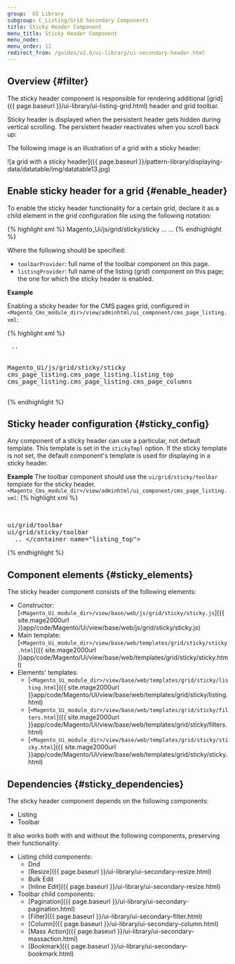 ```yaml
---
group:  UI Library
subgroup: C_Listing/Grid Secondary Components
title: Sticky Header Component
menu_title: Sticky Header Component
menu_node:
menu_order: 11
redirect_from: /guides/v2.0/ui-library/ui-secondary-header.html
---
```


## Overview   {#filter}

The sticky header component is responsible for rendering additional [grid]({{ page.baseurl }}/ui-library/ui-listing-grid.html) header and grid toolbar.

Sticky header is displayed when the persistent header gets hidden during vertical scrolling. The persistent header reactivates when you scroll back up:

The following image is an illustration of a grid with a sticky header:

![a grid with a sticky header]({{ page.baseurl }}/pattern-library/displaying-data/datatable/img/datatable13.jpg)

## Enable sticky header for a grid   {#enable_header}

To enable the sticky header functionality for a certain grid, declare it as a child element in the grid configuration file using the following notation:

{% highlight xml %}
    <container name="sticky">
        <argument name="data" xsi:type="array">
            <item name="config" xsi:type="array">
                <item name="component" xsi:type="string">Magento_Ui/js/grid/sticky/sticky</item>
                <item name="toolbarProvider" xsi:type="string">...</item>
                <item name="listingProvider" xsi:type="string">...</item>
            </item>
        </argument>
    </container>
{% endhighlight %}

Where the following should be specified:

- `toolbarProvider`: full name of the toolbar component on this page.
- `listingProvider`: full name of the listing (grid) component on this page; the one for which the sticky header is enabled.

**Example**

Enabling a sticky header for the CMS pages grid, configured in `<Magento_Cms_module_dir>/view/adminhtml/ui_component/cms_page_listing.xml`:

{% highlight xml %}
<listing xmlns:xsi="http://www.w3.org/2001/XMLSchema-instance" xsi:noNamespaceSchemaLocation="urn:magento:module:Magento_Ui:etc/ui_configuration.xsd">
        <container name="listing_top">
         ..
        </container>
        <container name="sticky">
            <argument name="data" xsi:type="array">
                <item name="config" xsi:type="array">
                    <item name="component" xsi:type="string">Magento_Ui/js/grid/sticky/sticky</item>
                    <item name="toolbarProvider" xsi:type="string">cms_page_listing.cms_page_listing.listing_top</item>
                    <item name="listingProvider" xsi:type="string">cms_page_listing.cms_page_listing.cms_page_columns</item>
                </item>
            </argument>
        </container>
    </listing>
{% endhighlight %}

## Sticky header configuration   {#sticky_config}

Any component of a sticky header can use a particular, not default template. This template is set in the `stickyTmpl` option. If the sticky template is not set, the default component's template is used for displaying in a sticky header.

**Example**
The toolbar component should use the `ui/grid/sticky/toolbar` template for the sticky header.
`<Magento_Cms_module_dir>/view/adminhtml/ui_component/cms_page_listing.xml`:
{% highlight xml %}
<listing xmlns:xsi="http://www.w3.org/2001/XMLSchema-instance" xsi:noNamespaceSchemaLocation="urn:magento:module:Magento_Ui:etc/ui_configuration.xsd">
        <container name="listing_top">
            <argument name="data" xsi:type="array">
                <item name="config" xsi:type="array">
                    <item name="template" xsi:type="string">ui/grid/toolbar</item>
                    <item name="stickyTmpl" xsi:type="string">ui/grid/sticky/toolbar</item>
                </item>
            </argument>
            ..
        </container name="listing_top">
    </listing>
{% endhighlight %}

## Component elements   {#sticky_elements}

The sticky header component consists of the following elements:

- Constructor: [`<Magento_Ui_module_dir>/view/base/web/js/grid/sticky/sticky.js`]({{ site.mage2000url }}app/code/Magento/Ui/view/base/web/js/grid/sticky/sticky.js)
- Main template: [`<Magento_Ui_module_dir>/view/base/web/templates/grid/sticky/sticky.html`]({{ site.mage2000url }}app/code/Magento/Ui/view/base/web/templates/grid/sticky/sticky.html)
- Elements' templates:
	- [`<Magento_Ui_module_dir>/view/base/web/templates/grid/sticky/listing.html`]({{ site.mage2000url }}app/code/Magento/Ui/view/base/web/templates/grid/sticky/listing.html)
	- [`<Magento_Ui_module_dir>/view/base/web/templates/grid/sticky/filters.html`]({{ site.mage2000url }}app/code/Magento/Ui/view/base/web/templates/grid/sticky/filters.html)
	- [`<Magento_Ui_module_dir>/view/base/web/templates/grid/sticky/sticky.html`]({{ site.mage2000url }}app/code/Magento/Ui/view/base/web/templates/grid/sticky/sticky.html)
	

## Dependencies   {#sticky_dependencies}

The sticky header component depends on the following components:

 - Listing
 - Toolbar


It also works both with and without the following components, preserving their functionality:

- Listing child components:
	- Dnd
	- [Resize]({{ page.baseurl }}/ui-library/ui-secondary-resize.html)
	- Bulk Edit
	- [Inline Edit]({{ page.baseurl }}/ui-library/ui-secondary-resize.html)
- Toolbar child components:
	- [Pagination]({{ page.baseurl }}/ui-library/ui-secondary-pagination.html)
	- [Filter]({{ page.baseurl }}/ui-library/ui-secondary-filter.html)
	- [Column]({{ page.baseurl }}/ui-library/ui-secondary-column.html)
	- [Mass Action]({{ page.baseurl }}/ui-library/ui-secondary-massaction.html)
	- [Bookmark]({{ page.baseurl }}/ui-library/ui-secondary-bookmark.html)
